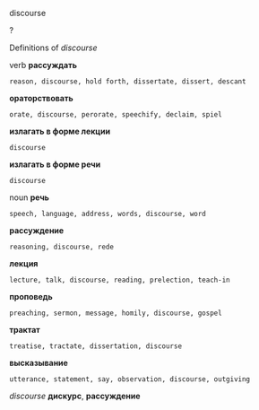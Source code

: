 discourse

?


Definitions of _discourse_

verb
**рассуждать**

    reason, discourse, hold forth, dissertate, dissert, descant
**ораторствовать**

    orate, discourse, perorate, speechify, declaim, spiel
**излагать в форме лекции**

    discourse
**излагать в форме речи**

    discourse

noun
**речь**

    speech, language, address, words, discourse, word
**рассуждение**

    reasoning, discourse, rede
**лекция**

    lecture, talk, discourse, reading, prelection, teach-in
**проповедь**

    preaching, sermon, message, homily, discourse, gospel
**трактат**

    treatise, tractate, dissertation, discourse
**высказывание**

    utterance, statement, say, observation, discourse, outgiving

_discourse_
**дискурс**, **рассуждение**